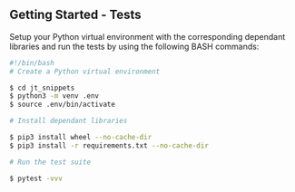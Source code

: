 ## Getting Started - Tests

Setup your Python virtual environment with the corresponding dependant libraries and run the tests by using the following BASH commands:

```sh
#!/bin/bash
# Create a Python virtual environment

$ cd jt_snippets
$ python3 -m venv .env
$ source .env/bin/activate

# Install dependant libraries

$ pip3 install wheel --no-cache-dir
$ pip3 install -r requirements.txt --no-cache-dir

# Run the test suite

$ pytest -vvv
```